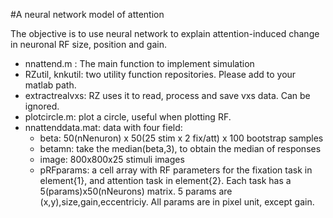 #A neural network model of attention

The objective is to use neural network to explain attention-induced change in neuronal RF size, position and gain.

* nnattend.m : The main function to implement simulation 
* RZutil, knkutil: two utility function repositories. Please add to your matlab path.
* extractrealvxs: RZ uses it to read, process and save vxs data. Can be ignored.
* plotcircle.m: plot a circle, useful when plotting RF.
* nnattenddata.mat: data with four field:
    * beta: 50(nNenuron) x 50(25 stim x 2 fix/att) x 100 bootstrap samples
    * betamn: take the median(beta,3), to obtain the median of responses
    * image: 800x800x25 stimuli images
    * pRFparams: a cell array with RF parameters for the fixation task in element{1}, and attention task in element{2}. Each task has a 5(params)x50(nNeurons) matrix. 5 params are (x,y),size,gain,eccentriciy. All params are in pixel unit, except gain.
